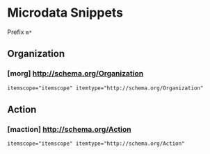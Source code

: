 # Microdata Snippets

Prefix `m*`

## Organization

### [morg] http://schema.org/Organization

```html
itemscope="itemscope" itemtype="http://schema.org/Organization"
```

## Action

### [maction] http://schema.org/Action

```html
itemscope="itemscope" itemtype="http://schema.org/Action"
```
